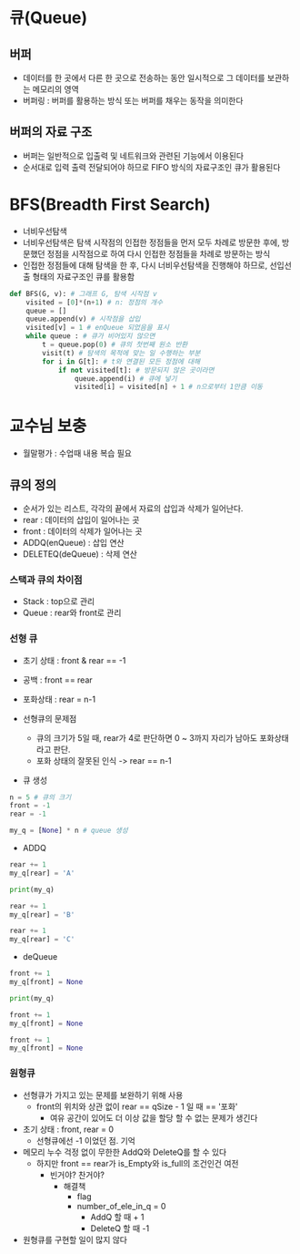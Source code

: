 # 큐(Queue)

## 버퍼

- 데이터를 한 곳에서 다른 한 곳으로 전송하는 동안 일시적으로 그 데이터를 보관하는 메모리의 영역
- 버퍼링 : 버퍼를 활용하는 방식 또는 버퍼를 채우는 동작을 의미한다

## 버퍼의 자료 구조

- 버퍼는 일반적으로 입출력 및 네트워크와 관련된 기능에서 이용된다
- 순서대로 입력 출력 전달되어야 하므로 FIFO 방식의 자료구조인 큐가 활용된다

# BFS(Breadth First Search)

- 너비우선탐색
- 너비우선탐색은 탐색 시작점의 인접한 정점들을 먼저 모두 차례로 방문한 후에, 방문했던 정점을 시작점으로 하여 다시 인접한 정점들을 차례로 방문하는 방식
- 인접한 정점들에 대해 탐색을 한 후, 다시 너비우선탐색을 진행해야 하므로, 선입선출 형태의 자료구조인 큐를 활용함

```python
def BFS(G, v): # 그래프 G, 탐색 시작점 v
    visited = [0]*(n+1) # n: 정점의 개수
    queue = []
    queue.append(v) # 시작점을 삽입
    visited[v] = 1 # enQueue 되었음을 표시
    while queue : # 큐가 비어있지 않으면
        t = queue.pop(0) # 큐의 첫번째 원소 반환
        visit(t) # 탐색의 목적에 맞는 일 수행하는 부분
        for i in G[t]: # t와 연결된 모든 정점에 대해
            if not visited[t]: # 방문되지 않은 곳이라면
                queue.append(i) # 큐에 넣기
                visited[i] = visited[n] + 1 # n으로부터 1만큼 이동
```

# 교수님 보충

- 월말평가 : 수업때 내용 복습 필요

## 큐의 정의

- 순서가 있는 리스트, 각각의 끝에서 자료의 삽입과 삭제가 일어난다.
- rear : 데이터의 삽입이 일어나는 곳
- front : 데이터의 삭제가 일어나는 곳
- ADDQ(enQueue) : 삽입 연산
- DELETEQ(deQueue) : 삭제 연산

### 스택과 큐의 차이점

- Stack : top으로 관리
- Queue : rear와 front로 관리

### 선형 큐

- 초기 상태 : front & rear == -1
- 공백 : front == rear
- 포화상태 : rear = n-1
- 선형큐의 문제점

  - 큐의 크기가 5일 때, rear가 4로 판단하면 0 ~ 3까지 자리가 남아도 포화상태라고 판단.
  - 포화 상태의 잘못된 인식 -> rear == n-1

- 큐 생성

```python
n = 5 # 큐의 크기
front = -1
rear = -1

my_q = [None] * n # queue 생성

```

- ADDQ

```python
rear += 1
my_q[rear] = 'A'

print(my_q)

rear += 1
my_q[rear] = 'B'

rear += 1
my_q[rear] = 'C'

```

- deQueue

```python
front += 1
my_q[front] = None

print(my_q)

front += 1
my_q[front] = None

front += 1
my_q[front] = None

```

### 원형큐

- 선형큐가 가지고 있는 문제를 보완하기 위해 사용
  - front의 위치와 상관 없이 rear == qSize - 1 일 때 == '포화'
    - 여유 공간이 있어도 더 이상 값을 할당 할 수 없는 문제가 생긴다
- 초기 상태 : front, rear = 0
  - 선형큐에선 -1 이었던 점. 기억
- 메모리 누수 걱정 없이 무한한 AddQ와 DeleteQ를 할 수 있다
  - 하지만 front == rear가 is_Empty와 is_full의 조건인건 여전
    - 빈거야? 찬거야?
      - 해결책
        - flag
        - number_of_ele_in_q = 0
          - AddQ 할 때 + 1
          - DeleteQ 할 때 -1
- 원형큐를 구현할 일이 많지 않다
